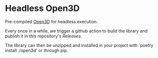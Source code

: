 # Headless Open3D
Pre-compiled [Open3D](https://github.com/isl-org/Open3D) for headless execution.

Every once in a while, we trigger a github action to build the library and publish it in this repository's _Releases_.

The library can then be unzipped and installed in your project with `poetry install ./open3d' or through pip.
